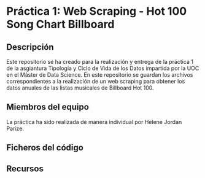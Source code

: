 # Práctica 1: Web Scraping - Hot 100 Song Chart Billboard

## Descripción
Este repositorio se ha creado para la realización y entrega de la práctica 1 de la asgiantura Tipología y Ciclo de Vida de los Datos impartida por la UOC en el Máster de Data Science. En este repositorio se guardan los archivos correspondientes a la realización de un web scraping para obtener los datos anuales de las listas musicales de Billboard Hot 100.

## Miembros del equipo
La práctica ha sido realizada de manera individual por Helene Jordan Parize.

## Ficheros del código

## Recursos
